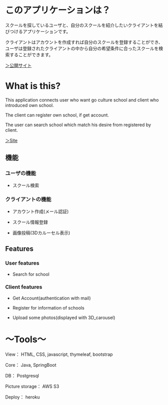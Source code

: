 # このアプリケーションは？

スクールを探しているユーザと、自分のスクールを紹介したいクライアントを結びつけるアプリケーションです。

クライアントはアカウントを作成すれば自分のスクールを登録することができ、ユーザは登録されたクライアントの中から自分の希望条件に合ったスクールを検索することができます。

[＞公開サイト](https://dktsearch.herokuapp.com/)

# What is this?

This application connects user who want go culture school and client who introduced own school.

The client can register own school, if get account.

The user can search school which match his desire from registered by client.

[＞Site](https://dktsearch.herokuapp.com/)

## 機能

### ユーザの機能

* スクール検索

### クライアントの機能

* アカウント作成(メール認証)

* スクール情報登録

* 画像投稿(3Dカルーセル表示)

## Features

### User features

* Search for school

### Client features

* Get Account(authentication with mail)

* Register for information of schools

* Upload some photos(displayed with 3D_carousel)

# ～Tools～

View：	HTML, CSS, javascript, thymeleaf, bootstrap

Core：	Java, SpringBoot

DB：		Postgresql

Picture storage：		AWS S3

Deploy：		heroku
